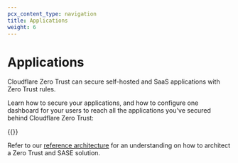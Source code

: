 ```yaml
---
pcx_content_type: navigation
title: Applications
weight: 6
---
```


# Applications

Cloudflare Zero Trust can secure self-hosted and SaaS applications with Zero Trust rules.

Learn how to secure your applications, and how to configure one dashboard for your users to reach all the applications you've secured behind Cloudflare Zero Trust:

{{<directory-listing>}}

Refer to our [reference architecture](/reference-architecture/architectures/sase/) for an understanding on how to architect a Zero Trust and SASE solution.
